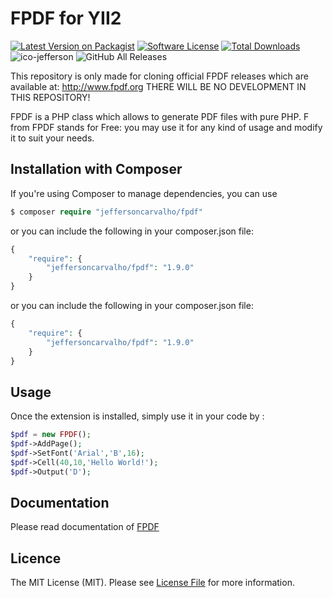 # FPDF for YII2

[![Latest Version on Packagist][ico-version]][link-packagist]
[![Software License][ico-license]](LICENSE.md)
[![Total Downloads][ico-downloads]][link-downloads]
![ico-jefferson]
![GitHub All Releases]

This repository is only made for cloning official FPDF releases which are available at: http://www.fpdf.org THERE WILL BE NO DEVELOPMENT IN THIS REPOSITORY!

FPDF is a PHP class which allows to generate PDF files with pure PHP. F from FPDF stands for Free: you may use it for any kind of usage and modify it to suit your needs.

## Installation with Composer
If you're using Composer to manage dependencies, you can use
```php
$ composer require "jeffersoncarvalho/fpdf"
```
or you can include the following in your composer.json file:
```php
{
    "require": {
        "jeffersoncarvalho/fpdf": "1.9.0"
    }
}
```

or you can include the following in your composer.json file:
```php
{
    "require": {
        "jeffersoncarvalho/fpdf": "1.9.0"
    }
}
```

## Usage
Once the extension is installed, simply use it in your code by :
```php
$pdf = new FPDF();
$pdf->AddPage();
$pdf->SetFont('Arial','B',16);
$pdf->Cell(40,10,'Hello World!');
$pdf->Output('D');
```    
## Documentation

Please read documentation of [FPDF](http://fpdf.de/dokumentation/)

## Licence

The MIT License (MIT). Please see [License File](LICENSE.md) for more information.

[ico-version]: https://img.shields.io/packagist/v/jeffersoncarvalho/fpdf.svg?style=flat-square
[ico-license]: https://img.shields.io/badge/license-MIT-brightgreen.svg?style=flat-square
[ico-downloads]: https://img.shields.io/packagist/dt/jeffersoncarvalho/fpdf.svg?label=donwload%20Packagist&style=flat-square

[ico-jefferson]:https://img.shields.io/badge/Powered_by-Jefferson_Carvalho-orange.svg?style=flat-square

[GitHub All Releases]:https://img.shields.io/github/downloads/jscarvalho76/fpdf/total.svg?label=donwload%20Git&style=flat-square

[link-packagist]: https://packagist.org/packages/jeffersoncarvalho/fpdf
[link-downloads]: https://packagist.org/packages/jeffersoncarvalho/fpdf
[link-author]: https://github.com/jscarvalho76
[link-contributors]: ../../contributors



